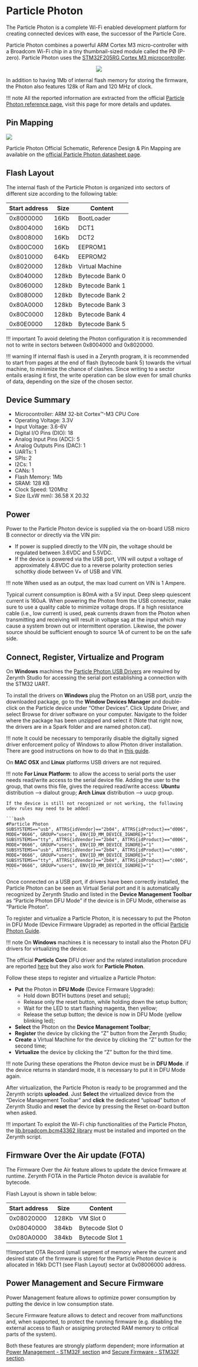 # Particle Photon

The Particle Photon is a complete Wi-Fi enabled development platform for creating connected devices with ease, the successor of the Particle Core.

Particle Photon combines a powerful ARM Cortex M3 micro-controller with a Broadcom Wi-Fi chip in a tiny thumbnail-sized module called the PØ (P-zero).
Particle Photon uses the [STM32F205RG Cortex M3  microcontroller](http://www.st.com/content/ccc/resource/technical/document/datasheet/bc/21/42/43/b0/f3/4d/d3/CD00237391.pdf/files/CD00237391.pdf/jcr:content/translations/en.CD00237391.pdf).

<p style="text-align:center;"><img src="img/ParticlePhoton.jpg"></p>

In addition to having 1Mb of internal flash memory for storing the firmware, the Photon also features 128k of Ram and 120 MHz of clock.

!!! note
	All the reported information are extracted from the official [Particle Photon reference page](http://docs.particle.io/photon/), visit this page for more details and updates.

## Pin Mapping

![](img/particle_photon_pin_io.png)

Particle Photon Official Schematic, Reference Design & Pin Mapping are available on the [official Particle Photon datasheet page](https://docs.particle.io/datasheets/photon-datasheet/).

## Flash Layout

The internal flash of the Particle Photon is organized into sectors of different size according to the following table:

| Start address | Size  | Content         |
|---------------|-------|-----------------|
| 0x8000000     | 16Kb  | BootLoader      |
| 0x8004000     | 16Kb  | DCT1            |
| 0x8008000     | 16Kb  | DCT2            |
| 0x800C000     | 16Kb  | EEPROM1         |
| 0x8010000     | 64Kb  | EEPROM2         |
| 0x8020000     | 128kb | Virtual Machine |
| 0x8040000     | 128kb | Bytecode Bank 0 |
| 0x8060000     | 128kb | Bytecode Bank 1 |
| 0x8080000     | 128kb | Bytecode Bank 2 |
| 0x80A0000     | 128kb | Bytecode Bank 3 |
| 0x80C0000     | 128kb | Bytecode Bank 4 |
| 0x80E0000     | 128kb | Bytecode Bank 5 |

!!! important
    To avoid deleting the Photon configuration it is recommended not to write in sectors between 0x8004000 and 0x8020000.

!!! warning
	If internal flash is used in a Zerynth program, it is recommended to start from pages at the end of flash (bytecode bank 5) towards the virtual machine, to minimize the chance of clashes. Since writing to a sector entails erasing it first, the write operation can be slow even for small chunks of data, depending on the size of the chosen sector.

## Device Summary


* Microcontroller: ARM 32-bit Cortex™-M3 CPU Core
* Operating Voltage: 3.3V
* Input Voltage: 3.6-6V
* Digital I/O Pins (DIO): 18
* Analog Input Pins (ADC): 5
* Analog Outputs Pins (DAC): 1
* UARTs: 1
* SPIs: 2
* I2Cs: 1
* CANs: 1
* Flash Memory: 1Mb
* SRAM: 128 KB
* Clock Speed: 120Mhz
* Size (LxW mm): 36.58 X 20.32

## Power

Power to the Particle Photon device is supplied via the on-board USB micro B connector or directly via the VIN pin:


* If power is supplied directly to the VIN pin, the voltage should be regulated between 3.6VDC and 5.5VDC.
* If the device is powered via the USB port, VIN will output a voltage of approximately 4.8VDC due to a reverse polarity protection series schottky diode between V+ of USB and VIN.

!!! note
	When used as an output, the max load current on VIN is 1 Ampere.

Typical current consumption is 80mA with a 5V input. Deep sleep quiescent current is 160uA. When powering the Photon from the USB connector, make sure to use a quality cable to minimize voltage drops. If a high resistance cable (i.e., low current) is used, peak currents drawn from the Photon when transmitting and receiving will result in voltage sag at the input which may cause a system brown out or intermittent operation. Likewise, the power source should be sufficient enough to source 1A of current to be on the safe side.

## Connect, Register, Virtualize and Program

On **Windows** machines the [Particle Photon USB Drivers](https://s3.amazonaws.com/spark-website/Spark.zip) are required by Zerynth Studio for accessing the  serial port establishing a connection with the STM32 UART.

To install the drivers on **Windows** plug the Photon on an USB port, unzip the downloaded package, go to the **Window Devices Manager** and double-click on the Particle device under “Other Devices”. Click Update Driver, and select Browse for driver software on your computer. Navigate to the folder where the package has been unzipped and select it (Note that right now, the drivers are in a Spark folder and are named photon.cat).

!!! note
	It could be necessary to temporarily disable the digitally signed driver enforcement policy of Windows to allow Photon driver installation. There are good instructions on how to do that in [this guide](http://www.howtogeek.com/167723/how-to-disable-driver-signature-verification-on-64-bit-windows-8.1-so-that-you-can-install-unsigned-drivers/).

On **MAC OSX** and **Linux** platforms USB drivers are not required.

!!! note
	**For Linux Platform**: to allow the access to serial ports the user needs read/write access to the serial device file. Adding the user to the group, that owns this file, gives the required read/write access: **Ubuntu** distribution –> dialout group; **Arch Linux** distribution –> uucp group.

    If the device is still not recognized or not working, the following udev rules may need to be added:

    ```bash
    #Particle Photon
    SUBSYSTEMS=="usb", ATTRS{idVendor}=="2b04", ATTRS{idProduct}=="d006", MODE="0666", GROUP="users", ENV{ID_MM_DEVICE_IGNORE}="1"
    SUBSYSTEMS=="tty", ATTRS{idVendor}=="2b04", ATTRS{idProduct}=="d006", MODE="0666", GROUP="users", ENV{ID_MM_DEVICE_IGNORE}="1"
    SUBSYSTEMS=="usb", ATTRS{idVendor}=="2b04", ATTRS{idProduct}=="c006", MODE="0666", GROUP="users", ENV{ID_MM_DEVICE_IGNORE}="1"
    SUBSYSTEMS=="tty", ATTRS{idVendor}=="2b04", ATTRS{idProduct}=="c006", MODE="0666", GROUP="users", ENV{ID_MM_DEVICE_IGNORE}="1"
    ```

Once connected on a USB port, if drivers have been correctly installed, the Particle Photon can be seen as Virtual Serial port and it is automatically recognized by Zerynth Studio and listed in the **Device Management Toolbar** as “Particle Photon DFU Mode” if the device is in DFU Mode, otherwise as “Particle Photon”.

To register and virtualize a Particle Photon, it is necessary to put the Photon in DFU Mode (Device Firmware Upgrade) as reported in the official [Particle Photon Guide](https://docs.particle.io/guide/getting-started/modes/photon/).

!!! note
	On **Windows** machines it is necessary to install also the Photon DFU drivers for virtualizing the device.

The official **Particle Core** DFU driver and the related installation procedure are reported [here](https://community.particle.io/t/tutorial-installing-dfu-driver-on-windows-24-feb-2015/3518) but they also work for **Particle Photon**.

Follow these steps to register and virtualize a Particle Photon:

* **Put** the Photon in **DFU Mode** (Device Firmware Upgrade):
    * Hold down BOTH buttons (reset and setup);
    * Release only the reset button, while holding down the setup button;
    * Wait for the LED to start flashing magenta, then yellow;
    * Release the setup button; the device is now in DFU Mode (yellow blinking led);
* **Select** the Photon on the **Device Management Toolbar**;
* **Register** the device by clicking the “Z” button from the Zerynth Studio;
* **Create** a Virtual Machine for the device by clicking the “Z” button for the second time;
* **Virtualize** the device by clicking the “Z” button for the third time.

!!! note
	During these operations the Photon device must be in **DFU Mode**. if the device returns in standard mode, it is necessary to put it in DFU Mode again.

After virtualization, the Particle Photon is ready to be programmed and the  Zerynth scripts **uploaded**. Just **Select** the virtualized device from the “Device Management Toolbar” and **click** the dedicated “upload” button of Zerynth Studio and **reset** the device by pressing the Reset on-board button when asked.

!!! important
    To exploit the Wi-Fi chip functionalities of the Particle Photon, the [lib.broadcom.bcm43362 library](/latest/reference/libs/broadcom/bcm43362/docs/) must be installed and imported on the Zerynth script.

## Firmware Over the Air update (FOTA)

The Firmware Over the Air feature allows to update the device firmware at runtime. Zerynth FOTA in the Particle Photon device is available for bytecode.

Flash Layout is shown in table below:

| Start address | Size  | Content         |
|---------------|-------|-----------------|
| 0x08020000    | 128Kb | VM Slot 0       |
| 0x08040000    | 384kb | Bytecode Slot 0 |
| 0x080A0000    | 384kb | Bytecode Slot 1 |

!!!important
   OTA Record (small segment of memory where the current and desired state of the firmware is store) for the Particle Photon device is allocated in 16kb DCT1 (see Flash Layout) sector at 0x08006000 address.

## Power Management and Secure Firmware

Power Management feature allows to optimize power consumption by putting the device in low consumption state.

Secure Firmware feature allows to detect and recover from malfunctions and, when supported, to protect the running firmware (e.g. disabling the external access to flash or assigning protected RAM memory to critical parts of the system).

Both these features are strongly platform dependent; more information at [Power Management - STM32F section](/latest/reference/core/stdlib/docs/pwr/#power-management-for-stm32fxx-families) and [Secure Firmware - STM32F section](/latest/reference/core/stdlib/docs/sfw/#watchdogs-for-stm32fxx-families).
<!--stackedit_data:
eyJoaXN0b3J5IjpbLTE3OTQ2NTM1MzksNjA3NDExMzcwXX0=
-->
